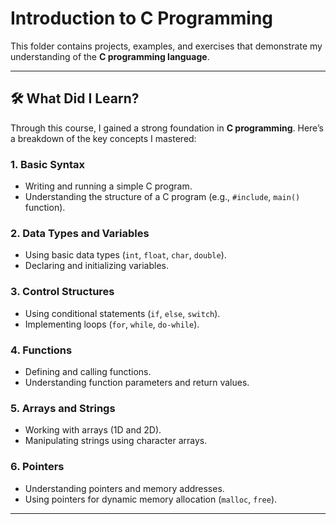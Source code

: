 # Introduction to C Programming

This folder contains projects, examples, and exercises that demonstrate my understanding of the **C programming language**.

---

## 🛠️ What Did I Learn?
Through this course, I gained a strong foundation in **C programming**. Here’s a breakdown of the key concepts I mastered:

### 1. **Basic Syntax**
   - Writing and running a simple C program.
   - Understanding the structure of a C program (e.g., `#include`, `main()` function).

### 2. **Data Types and Variables**
   - Using basic data types (`int`, `float`, `char`, `double`).
   - Declaring and initializing variables.

### 3. **Control Structures**
   - Using conditional statements (`if`, `else`, `switch`).
   - Implementing loops (`for`, `while`, `do-while`).

### 4. **Functions**
   - Defining and calling functions.
   - Understanding function parameters and return values.

### 5. **Arrays and Strings**
   - Working with arrays (1D and 2D).
   - Manipulating strings using character arrays.

### 6. **Pointers**
   - Understanding pointers and memory addresses.
   - Using pointers for dynamic memory allocation (`malloc`, `free`).


---

